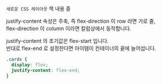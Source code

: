 `새로운 CSS 레이아웃` 책 내용 중

justify-content 속성은 주축,
즉 flex-direction 이 row 라면 가로 줄,  
flex-direction 이 column 이라면 칼럼상에서 동작합니다.

justify-content 의 초기값은 flex-start 입니다.  
반대로 flex-end 로 설정한다면 아이템이 컨테이너의 끝에 늘어섭니다.

```css
.cards {
  display: flex;
  justify-content: flex-end;
}
```
